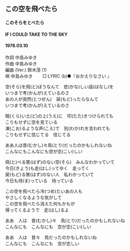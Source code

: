 ## この空を飛べたら
#### このそらをとべたら
#### IF I COULD TAKE TO THE SKY
#### 1978.03.10

作詞         中島みゆき  
作曲         中島みゆき  
編曲 (Ver.)  鈴木茂 (1)  
唄           中島みゆき　　
□ LYRIC (b)●『おかえりなさい 』　　


空(そら)を飛(と)ぼうなんて　悲(かな)しい話(はなし)を  
いつまで考(かんが)えているのさ  
あの人が突然(とつぜん)　戻(もど)ったらなんて  
いつまで考(かんが)えているのさ  
  
暗(くら)い土(ど)の上(うえ)に　叩(たた)きつけられても  
こりもせずに空を見ている  
凍(こお)るような声(こえ)で　別(わか)れを言われても  
こりもせずに信じてる　信じてる  
  
ああ人は昔(むかし)々鳥(とり)だったのかもしれないね  
こんなにもこんなにも空が恋(こい)しい  
  
飛(と)べる筈(はず)のない空(そら)　みんなわかっていて  
今日(きょう)も走(はし)ってゆく　走ってく  
戻(もど)る筈(はず)のない人　私わかっていて  
今日も待(ま)っている　待っている  
  
この空を飛べたら冷(つめ)たいあの人も  
やさしくなるような気がして  
この空を飛べたら消えた何もかもが  
帰ってくるようで　走(はし)るよ  
  
ああ　人は　昔(むかし)々　鳥(とり)だったのかもしれないね  
こんなにも　こんなにも　空が恋(こい)しい  
  
ああ　人は　昔々　鳥だったのかもしれないね  
こんなにも　こんなにも　空が恋しい  